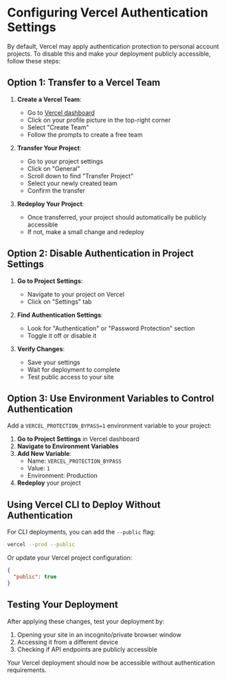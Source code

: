 # Configuring Vercel Authentication Settings

By default, Vercel may apply authentication protection to personal account projects. To disable this and make your deployment publicly accessible, follow these steps:

## Option 1: Transfer to a Vercel Team

1. **Create a Vercel Team**:
   - Go to [Vercel dashboard](https://vercel.com/dashboard)
   - Click on your profile picture in the top-right corner
   - Select "Create Team"
   - Follow the prompts to create a free team

2. **Transfer Your Project**:
   - Go to your project settings
   - Click on "General"
   - Scroll down to find "Transfer Project"
   - Select your newly created team
   - Confirm the transfer

3. **Redeploy Your Project**:
   - Once transferred, your project should automatically be publicly accessible
   - If not, make a small change and redeploy

## Option 2: Disable Authentication in Project Settings

1. **Go to Project Settings**:
   - Navigate to your project on Vercel
   - Click on "Settings" tab

2. **Find Authentication Settings**:
   - Look for "Authentication" or "Password Protection" section
   - Toggle it off or disable it

3. **Verify Changes**:
   - Save your settings
   - Wait for deployment to complete
   - Test public access to your site

## Option 3: Use Environment Variables to Control Authentication

Add a `VERCEL_PROTECTION_BYPASS=1` environment variable to your project:

1. **Go to Project Settings** in Vercel dashboard
2. **Navigate to Environment Variables**
3. **Add New Variable**:
   - Name: `VERCEL_PROTECTION_BYPASS`
   - Value: `1`
   - Environment: Production
4. **Redeploy** your project

## Using Vercel CLI to Deploy Without Authentication

For CLI deployments, you can add the `--public` flag:

```bash
vercel --prod --public
```

Or update your Vercel project configuration:

```json
{
  "public": true
}
```

## Testing Your Deployment

After applying these changes, test your deployment by:

1. Opening your site in an incognito/private browser window
2. Accessing it from a different device
3. Checking if API endpoints are publicly accessible

Your Vercel deployment should now be accessible without authentication requirements.